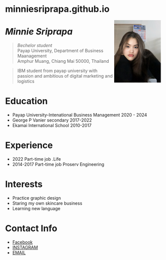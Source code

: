 # minniesriprapa.github.io
<img src="0AA5C445-6AB9-47BB-BC91-172C7DE409A8.jpeg" alt="minnie Photo" align="right" width="30%"/>


# _Minnie Sriprapa_
> _Bechelor student_<br />
> Payap University, Department of Business Maanagement<br />
> Amphur Muang, Chiang Mai 50000, Thailand<br />

> IBM student from payap university with passion and ambitious of digital marketing and logistics  

# Education
* Payap University-Intenational Business Management 2020 - 2024
* George P Vanier secondary 2017-2022
* Ekamai International School 2010-2017


# Experience
* 2022 Part-time job .Life
* 2014-2017 Part-time job Proserv Engineering 
# Interests
* Practice graphic design
* Staring my own skincare business 
* Learning new language

  
# Contact Info
* [Facebook](https://www.facebook.com/ploypailin.sriprapa.9?mibextid=PlNXYD)
* [INSTAGRAM](https://www.instagram.com/minniesriprapa?igsh=MXdmNzE0Zm51c3VmZw%3D%3D&utm_source=qr)
* [EMAIL](minnie.ploypailin@gmail.com)




